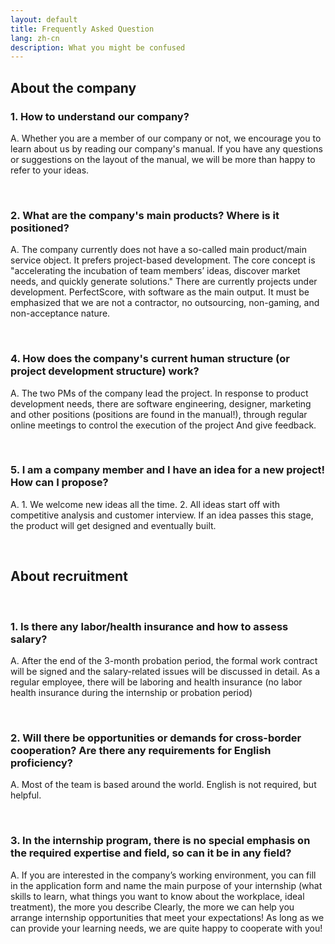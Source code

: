 ```yaml
---
layout: default
title: Frequently Asked Question
lang: zh-cn
description: What you might be confused
---
```


## About the company

### 1. How to understand our company?

A. Whether you are a member of our company or not, we encourage you to learn about us by reading our company's manual. If you have any questions or suggestions on the layout of the manual, we will be more than happy to refer to your ideas.

<br>

### 2. What are the company's main products? Where is it positioned?

A. The company currently does not have a so-called main product/main service object. It prefers project-based development. The core concept is "accelerating the incubation of team members’ ideas, discover market needs, and quickly generate solutions." There are currently projects under development. PerfectScore, with software as the main output. It must be emphasized that we are not a contractor, no outsourcing, non-gaming, and non-acceptance nature.

<br>

### 4. How does the company's current human structure (or project development structure) work?

A. The two PMs of the company lead the project. In response to product development needs, there are software engineering, designer, marketing and other positions (positions are found in the manual!), through regular online meetings to control the execution of the project And give feedback.

<br>

### 5. I am a company member and I have an idea for a new project! How can I propose?

A. 1. We welcome new ideas all the time. 2. All ideas start off with competitive analysis and customer interview. If an idea passes this stage, the product will get designed and eventually built.

<br>

## About recruitment

<br>

### 1. Is there any labor/health insurance and how to assess salary?

A. After the end of the 3-month probation period, the formal work contract will be signed and the salary-related issues will be discussed in detail. As a regular employee, there will be laboring and health insurance (no labor health insurance during the internship or probation period)

<br>

### 2. Will there be opportunities or demands for cross-border cooperation? Are there any requirements for English proficiency?

A. Most of the team is based around the world. English is not required, but helpful.

<br>

### 3. In the internship program, there is no special emphasis on the required expertise and field, so can it be in any field?

A. If you are interested in the company’s working environment, you can fill in the application form and name the main purpose of your internship (what skills to learn, what things you want to know about the workplace, ideal treatment), the more you describe Clearly, the more we can help you arrange internship opportunities that meet your expectations! As long as we can provide your learning needs, we are quite happy to cooperate with you!